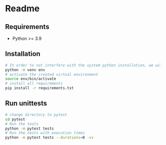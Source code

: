 # Readme

## Requirements
  - Python >= 3.9

## Installation

```sh
# In order to not interfere with the system python installation, we will use venv to have a virtual environment
python -m venv env
# activate the created virtual environment
source env/bin/activate
# install all requirements
pip install -r requirements.txt
```

## Run unittests

```sh
# change directory to pytest
cd pytest
# Run the tests
python -m pytest tests
# Run the tests with execution times
python -m pytest tests --durations=0 -vv
```
